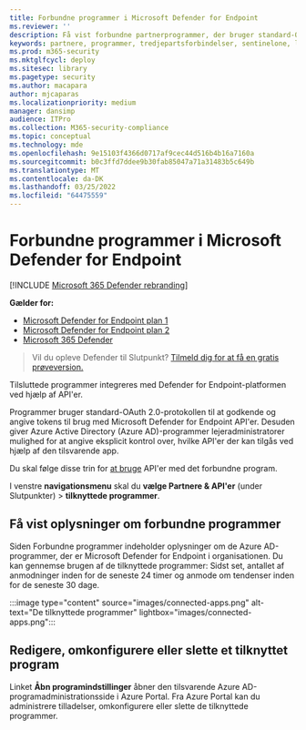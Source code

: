 ```yaml
---
title: Forbundne programmer i Microsoft Defender for Endpoint
ms.reviewer: ''
description: Få vist forbundne partnerprogrammer, der bruger standard-OAuth 2.0-protokollen til at godkende og angive tokens til brug med Microsoft Defender for Endpoint API'er.
keywords: partnere, programmer, tredjepartsforbindelser, sentinelone, lookout, bitdefender, corrata, morphisec, paloalto, ziften, bedre mobil
ms.prod: m365-security
ms.mktglfcycl: deploy
ms.sitesec: library
ms.pagetype: security
ms.author: macapara
author: mjcaparas
ms.localizationpriority: medium
manager: dansimp
audience: ITPro
ms.collection: M365-security-compliance
ms.topic: conceptual
ms.technology: mde
ms.openlocfilehash: 9e15103f4366d0717af9cec44d516b4b16a7160a
ms.sourcegitcommit: b0c3ffd7ddee9b30fab85047a71a31483b5c649b
ms.translationtype: MT
ms.contentlocale: da-DK
ms.lasthandoff: 03/25/2022
ms.locfileid: "64475559"
---
```

# <a name="connected-applications-in-microsoft-defender-for-endpoint"></a>Forbundne programmer i Microsoft Defender for Endpoint

[!INCLUDE [Microsoft 365 Defender rebranding](../../includes/microsoft-defender.md)]

**Gælder for:**
- [Microsoft Defender for Endpoint plan 1](https://go.microsoft.com/fwlink/p/?linkid=2154037)
- [Microsoft Defender for Endpoint plan 2](https://go.microsoft.com/fwlink/p/?linkid=2154037)
- [Microsoft 365 Defender](https://go.microsoft.com/fwlink/?linkid=2118804)


> Vil du opleve Defender til Slutpunkt? [Tilmeld dig for at få en gratis prøveversion.](https://signup.microsoft.com/create-account/signup?products=7f379fee-c4f9-4278-b0a1-e4c8c2fcdf7e&ru=https://aka.ms/MDEp2OpenTrial?ocid=docs-wdatp-assignaccess-abovefoldlink)

Tilsluttede programmer integreres med Defender for Endpoint-platformen ved hjælp af API'er.

Programmer bruger standard-OAuth 2.0-protokollen til at godkende og angive tokens til brug med Microsoft Defender for Endpoint API'er. Desuden giver Azure Active Directory (Azure AD)-programmer lejeradministratorer mulighed for at angive eksplicit kontrol over, hvilke API'er der kan tilgås ved hjælp af den tilsvarende app.

Du skal følge disse trin for [at bruge](/microsoft-365/security/defender-endpoint/apis-intro) API'er med det forbundne program.

I venstre **navigationsmenu** skal du **vælge Partnere & API'er** (under Slutpunkter) > **tilknyttede programmer**.

## <a name="view-connected-application-details"></a>Få vist oplysninger om forbundne programmer

Siden Forbundne programmer indeholder oplysninger om de Azure AD-programmer, der er Microsoft Defender for Endpoint i organisationen. Du kan gennemse brugen af de tilknyttede programmer: Sidst set, antallet af anmodninger inden for de seneste 24 timer og anmode om tendenser inden for de seneste 30 dage.

:::image type="content" source="images/connected-apps.png" alt-text="De tilknyttede programmer" lightbox="images/connected-apps.png":::
 
## <a name="edit-reconfigure-or-delete-a-connected-application"></a>Redigere, omkonfigurere eller slette et tilknyttet program

Linket **Åbn programindstillinger** åbner den tilsvarende Azure AD-programadministrationsside i Azure Portal. Fra Azure Portal kan du administrere tilladelser, omkonfigurere eller slette de tilknyttede programmer.
